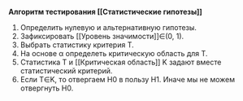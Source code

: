 
**Алгоритм тестирования [[Статистические гипотезы]]**

1.  Определить нулевую и альтернативную гипотезы.
2.  Зафиксировать [[Уровень значимости]]∈(0, 1).
3.  Выбрать статистику критерия T.
4.  На основе α определеть критическую область для T.
5.  Статистика T и [[Критическая область]] K задают вместе статистический критерий.
6.  Если T∈K, то отвергаем H0​ в пользу H1​. Иначе мы не можем отвергнуть H0​.